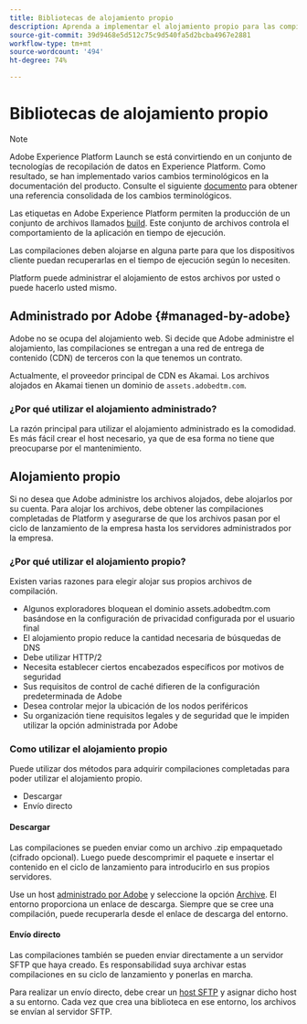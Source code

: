 ```yaml
---
title: Bibliotecas de alojamiento propio
description: Aprenda a implementar el alojamiento propio para las compilaciones de la biblioteca de etiquetas en Adobe Experience Platform.
source-git-commit: 39d9468e5d512c75c9d540fa5d2bcba4967e2881
workflow-type: tm+mt
source-wordcount: '494'
ht-degree: 74%

---
```


# Bibliotecas de alojamiento propio

>[!NOTE]
>
>Adobe Experience Platform Launch se está convirtiendo en un conjunto de tecnologías de recopilación de datos en Experience Platform. Como resultado, se han implementado varios cambios terminológicos en la documentación del producto. Consulte el siguiente [documento](../../../term-updates.md) para obtener una referencia consolidada de los cambios terminológicos.

Las etiquetas en Adobe Experience Platform permiten la producción de un conjunto de archivos llamados [build](../builds.md). Este conjunto de archivos controla el comportamiento de la aplicación en tiempo de ejecución.

Las compilaciones deben alojarse en alguna parte para que los dispositivos cliente puedan recuperarlas en el tiempo de ejecución según lo necesiten.

Platform puede administrar el alojamiento de estos archivos por usted o puede hacerlo usted mismo.

## Administrado por Adobe {#managed-by-adobe}

Adobe no se ocupa del alojamiento web. Si decide que Adobe administre el alojamiento, las compilaciones se entregan a una red de entrega de contenido (CDN) de terceros con la que tenemos un contrato.

Actualmente, el proveedor principal de CDN es Akamai. Los archivos alojados en Akamai tienen un dominio de `assets.adobedtm.com`.

### ¿Por qué utilizar el alojamiento administrado?

La razón principal para utilizar el alojamiento administrado es la comodidad. Es más fácil crear el host necesario, ya que de esa forma no tiene que preocuparse por el mantenimiento.

## Alojamiento propio

Si no desea que Adobe administre los archivos alojados, debe alojarlos por su cuenta. Para alojar los archivos, debe obtener las compilaciones completadas de Platform y asegurarse de que los archivos pasan por el ciclo de lanzamiento de la empresa hasta los servidores administrados por la empresa.

### ¿Por qué utilizar el alojamiento propio?

Existen varias razones para elegir alojar sus propios archivos de compilación.

* Algunos exploradores bloquean el dominio assets.adobedtm.com basándose en la configuración de privacidad configurada por el usuario final
* El alojamiento propio reduce la cantidad necesaria de búsquedas de DNS
* Debe utilizar HTTP/2
* Necesita establecer ciertos encabezados específicos por motivos de seguridad
* Sus requisitos de control de caché difieren de la configuración predeterminada de Adobe
* Desea controlar mejor la ubicación de los nodos periféricos
* Su organización tiene requisitos legales y de seguridad que le impiden utilizar la opción administrada por Adobe

### Como utilizar el alojamiento propio

Puede utilizar dos métodos para adquirir compilaciones completadas para poder utilizar el alojamiento propio.

* Descargar
* Envío directo

#### Descargar

Las compilaciones se pueden enviar como un archivo .zip empaquetado (cifrado opcional). Luego puede descomprimir el paquete e insertar el contenido en el ciclo de lanzamiento para introducirlo en sus propios servidores.

Use un host [administrado por Adobe](self-hosting-libraries.md) y seleccione la opción [Archive](../environments.md). El entorno proporciona un enlace de descarga. Siempre que se cree una compilación, puede recuperarla desde el enlace de descarga del entorno.

#### Envío directo

Las compilaciones también se pueden enviar directamente a un servidor SFTP que haya creado. Es responsabilidad suya archivar estas compilaciones en su ciclo de lanzamiento y ponerlas en marcha.

Para realizar un envío directo, debe crear un [host SFTP](sftp-host.md) y asignar dicho host a su entorno. Cada vez que crea una biblioteca en ese entorno, los archivos se envían al servidor SFTP.
